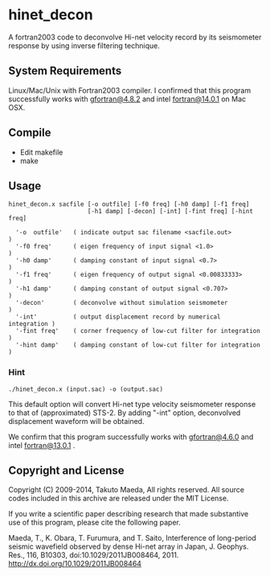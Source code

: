 # hinet_decon

A fortran2003 code to deconvolve Hi-net velocity record by its seismometer response by using inverse filtering technique.

## System Requirements

Linux/Mac/Unix with Fortran2003 compiler. I confirmed that this program successfully works with gfortran@4.8.2 and intel fortran@14.0.1 on Mac OSX.

## Compile

* Edit makefile
* make


## Usage

    hinet_decon.x sacfile [-o outfile] [-f0 freq] [-h0 damp] [-f1 freq]
                          [-h1 damp] [-decon] [-int] [-fint freq] [-hint freq]

      '-o  outfile'   ( indicate output sac filename <sacfile.out>          )
      '-f0 freq'      ( eigen frequency of input signal <1.0>               )
      '-h0 damp'      ( damping constant of input signal <0.7>              )
      '-f1 freq'      ( eigen frequency of output signal <0.00833333>       )
      '-h1 damp'      ( damping constant of output signal <0.707>           )
      '-decon'        ( deconvolve without simulation seismometer           )
      '-int'          ( output displacement record by numerical integration )
      '-fint freq'    ( corner frequency of low-cut filter for integration  )
      '-hint damp'    ( damping constant of low-cut filter for integration  )
  
### Hint

    ./hinet_decon.x (input.sac) -o (output.sac)

 This default option will convert Hi-net type velocity seismometer response to that of (approximated) STS-2. 
 By adding "-int" option, deconvolved displacement waveform will be obtained.

 
We confirm that this program successfully works with gfortran@4.6.0 and intel fortran@13.0.1 .


## Copyright and License

Copyright (C) 2009-2014, Takuto Maeda, All rights reserved. All source codes included in this archive are released under the MIT License. 

If you write a scientific paper describing research that made substantive use of this program, please cite the following paper.

Maeda, T., K. Obara, T. Furumura, and T. Saito, 
Interference of long-period seismic wavefield observed by dense Hi-net array in Japan,
J. Geophys. Res., 116, B10303, doi:10.1029/2011JB008464, 2011.
<http://dx.doi.org/10.1029/2011JB008464>
